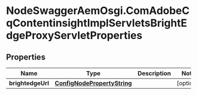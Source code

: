 # NodeSwaggerAemOsgi.ComAdobeCqContentinsightImplServletsBrightEdgeProxyServletProperties

## Properties

Name | Type | Description | Notes
------------ | ------------- | ------------- | -------------
**brightedgeUrl** | [**ConfigNodePropertyString**](ConfigNodePropertyString.md) |  | [optional] 



